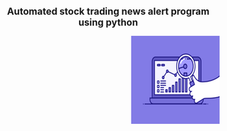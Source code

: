 <h2 align = "center"> Automated stock trading news alert program using python </h2>
<img src = "74pZ.gif" align  = "right" width = "200" height = "200"/>


